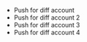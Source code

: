 * Push for diff account
* Push for diff account 2
* Push for diff account 3
* Push for diff account 4